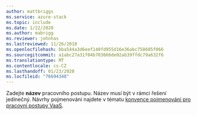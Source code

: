 ```yaml
---
author: mattbriggs
ms.service: azure-stack
ms.topic: include
ms.date: 1/22/2020
ms.author: mabrigg
ms.reviewer: johnhas
ms.lastreviewed: 11/26/2018
ms.openlocfilehash: bba544a3d6eef140fd955d16e36abc758605f066
ms.sourcegitcommit: a1abc27a31f04b703666de02ab39ffdc79a632f6
ms.translationtype: MT
ms.contentlocale: cs-CZ
ms.lasthandoff: 01/23/2020
ms.locfileid: "76694348"
---
```

Zadejte **název** pracovního postupu. Název musí být v rámci řešení jedinečný. Návrhy pojmenování najdete v tématu [konvence pojmenování pro pracovní postupy VaaS](../azure-stack-vaas-best-practice.md#naming-convention-for-vaas-workflows).